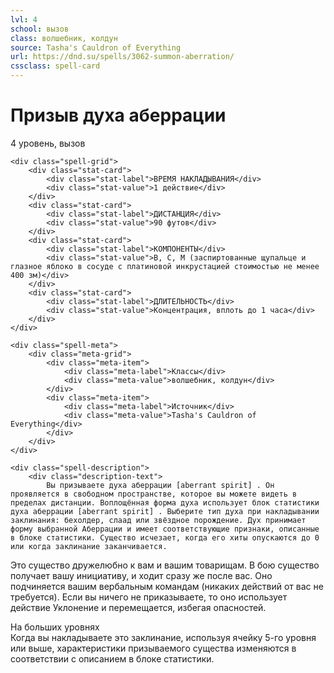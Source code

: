```yaml
---
lvl: 4
school: вызов
class: волшебник, колдун
source: Tasha's Cauldron of Everything
url: https://dnd.su/spells/3062-summon-aberration/
cssclass: spell-card
---
```


<div class="spell-container">
    <div class="spell-header">
        <h1 class="spell-name">Призыв духа аберрации</h1>
        <div class="spell-level">4 уровень, вызов</div>
    </div>
    
    <div class="spell-grid">
        <div class="stat-card">
            <div class="stat-label">ВРЕМЯ НАКЛАДЫВАНИЯ</div>
            <div class="stat-value">1 действие</div>
        </div>
        <div class="stat-card">
            <div class="stat-label">ДИСТАНЦИЯ</div>
            <div class="stat-value">90 футов</div>
        </div>
        <div class="stat-card">
            <div class="stat-label">КОМПОНЕНТЫ</div>
            <div class="stat-value">В, С, М (заспиртованные щупальце и глазное яблоко в сосуде с платиновой инкрустацией стоимостью не менее 400 зм)</div>
        </div>
        <div class="stat-card">
            <div class="stat-label">ДЛИТЕЛЬНОСТЬ</div>
            <div class="stat-value">Концентрация, вплоть до 1 часа</div>
        </div>
    </div>
    
    <div class="spell-meta">
        <div class="meta-grid">
            <div class="meta-item">
                <div class="meta-label">Классы</div>
                <div class="meta-value">волшебник, колдун</div>
            </div>
            <div class="meta-item">
                <div class="meta-label">Источник</div>
                <div class="meta-value">Tasha's Cauldron of Everything</div>
            </div>
        </div>
    </div>
    
    <div class="spell-description">
        <div class="description-text">
            Вы призываете духа аберрации [aberrant spirit] . Он проявляется в свободном пространстве, которое вы можете видеть в пределах дистанции. Воплощённая форма духа использует блок статистики духа аберрации [aberrant spirit] . Выберите тип духа при накладывании заклинания: бехолдер, слаад или звёздное порождение. Дух принимает форму выбранной Аберрации и имеет соответствующие признаки, описанные в блоке статистики. Существо исчезает, когда его хиты опускаются до 0 или когда заклинание заканчивается.
Это существо дружелюбно к вам и вашим товарищам. В бою существо получает вашу инициативу, и ходит сразу же после вас. Оно подчиняется вашим вербальным командам (никаких действий от вас не требуется). Если вы ничего не приказываете, то оно использует действие Уклонение и перемещается, избегая опасностей.
        </div>
        <div class="higher-levels">
            <div class="higher-levels-title">На больших уровнях</div>
            <div class="higher-levels-text">
                Когда вы накладываете это заклинание, используя ячейку 5-го уровня или выше, характеристики призываемого существа изменяются в соответствии с описанием в блоке статистики.
            </div>
        </div>
    </div>
</div>